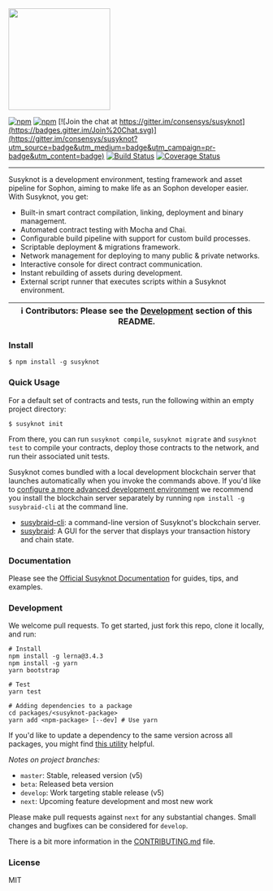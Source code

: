 <img src="https://susyknotframework.com/img/susyknot-logo-dark.svg" width="200">

[![npm](https://img.shields.io/npm/v/susyknot.svg)](https://www.npmjs.com/package/susyknot)
[![npm](https://img.shields.io/npm/dm/susyknot.svg)](https://www.npmjs.com/package/susyknot)
[![Join the chat at https://gitter.im/consensys/susyknot](https://badges.gitter.im/Join%20Chat.svg)](https://gitter.im/consensys/susyknot?utm_source=badge&utm_medium=badge&utm_campaign=pr-badge&utm_content=badge)
[![Build Status](https://travis-ci.org/susy-knotsuite/susyknot.svg?branch=next)](https://travis-ci.org/susy-knotsuite/susyknot)
[![Coverage Status](https://coveralls.io/repos/github/susy-knotsuite/susyknot/badge.svg?branch=next)](https://coveralls.io/github/susy-knotsuite/susyknot?branch=next)

-----------------------


Susyknot is a development environment, testing framework and asset pipeline for Sophon, aiming to make life as an Sophon developer easier. With Susyknot, you get:

* Built-in smart contract compilation, linking, deployment and binary management.
* Automated contract testing with Mocha and Chai.
* Configurable build pipeline with support for custom build processes.
* Scriptable deployment & migrations framework.
* Network management for deploying to many public & private networks.
* Interactive console for direct contract communication.
* Instant rebuilding of assets during development.
* External script runner that executes scripts within a Susyknot environment.

| ℹ️ **Contributors**: Please see the [Development](#development) section of this README. |
| --- |

### Install

```
$ npm install -g susyknot
```

### Quick Usage

For a default set of contracts and tests, run the following within an empty project directory:

```
$ susyknot init
```

From there, you can run `susyknot compile`, `susyknot migrate` and `susyknot test` to compile your contracts, deploy those contracts to the network, and run their associated unit tests.

Susyknot comes bundled with a local development blockchain server that launches automatically when you invoke the commands  above. If you'd like to [configure a more advanced development environment](https://susyknotframework.com/docs/advanced/configuration) we recommend you install the blockchain server separately by running `npm install -g susybraid-cli` at the command line.

+  [susybraid-cli](https://github.com/susy-knotsuite/susybraid-cli): a command-line version of Susyknot's blockchain server.
+  [susybraid](https://susyknotframework.com/susybraid/): A GUI for the server that displays your transaction history and chain state.


### Documentation

Please see the [Official Susyknot Documentation](https://susyknotframework.com/docs/) for guides, tips, and examples.

### Development

We welcome pull requests. To get started, just fork this repo, clone it locally, and run:

```shell
# Install
npm install -g lerna@3.4.3
npm install -g yarn
yarn bootstrap

# Test
yarn test

# Adding dependencies to a package
cd packages/<susyknot-package>
yarn add <npm-package> [--dev] # Use yarn
```

If you'd like to update a dependency to the same version across all packages, you might find [this utility](https://www.npmjs.com/package/lerna-update-wizard) helpful.

*Notes on project branches:*
+    `master`: Stable, released version (v5)
+    `beta`: Released beta version
+    `develop`: Work targeting stable release (v5)
+    `next`: Upcoming feature development and most new work

Please make pull requests against `next` for any substantial changes. Small changes and bugfixes can be considered for `develop`.

There is a bit more information in the [CONTRIBUTING.md](./CONTRIBUTING.md) file.

### License

MIT
